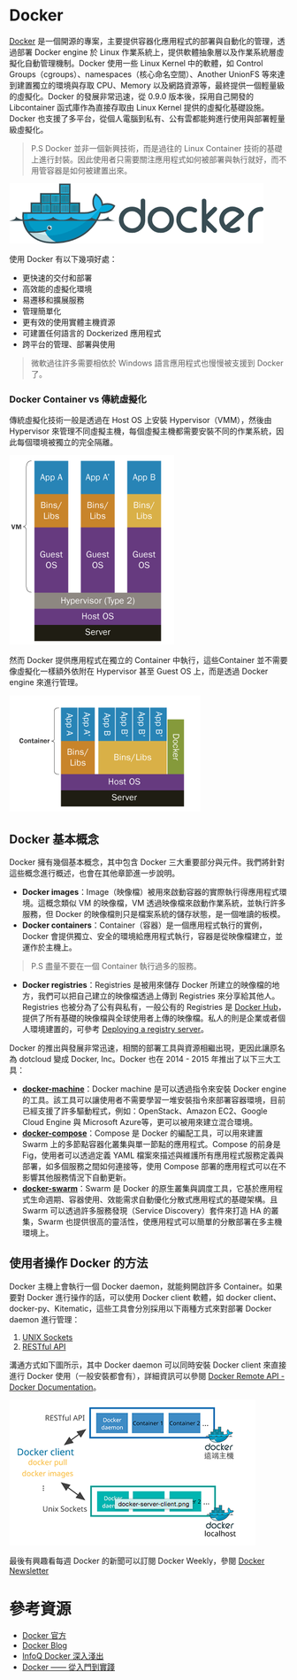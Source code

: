 # Docker
[Docker](http://www.docker.com/) 是一個開源的專案，主要提供容器化應用程式的部署與自動化的管理，透過部署 Docker engine 於 Linux 作業系統上，提供軟體抽象層以及作業系統層虛擬化自動管理機制。Docker 使用一些 Linux Kernel 中的軟體，如 Control Groups（cgroups）、namespaces（核心命名空間）、Another UnionFS 等來達到建置獨立的環境與存取 CPU、Memory 以及網路資源等，最終提供一個輕量級的虛擬化。Docker 的發展非常迅速，從 0.9.0 版本後，採用自己開發的 Libcontainer 函式庫作為直接存取由 Linux Kernel 提供的虛擬化基礎設施。Docker 也支援了多平台，從個人電腦到私有、公有雲都能夠進行使用與部署輕量級虛擬化。
> P.S Docker 並非一個新興技術，而是過往的 Linux Container 技術的基礎上進行封裝。因此使用者只需要關注應用程式如何被部署與執行就好，而不用管容器是如何被建置出來。

![Docker](images/docker-logo.png)

使用 Docker 有以下幾項好處：
* 更快速的交付和部署
* 高效能的虛擬化環境
* 易遷移和擴展服務
* 管理簡單化
* 更有效的使用實體主機資源
* 可建置任何語言的 Dockerized 應用程式
* 跨平台的管理、部署與使用
> 微軟過往許多需要相依於 Windows 語言應用程式也慢慢被支援到 Docker 了。

### Docker Container vs 傳統虛擬化
傳統虛擬化技術一般是透過在 Host OS 上安裝 Hypervisor（VMM），然後由 Hypervisor 來管理不同虛擬主機，每個虛擬主機都需要安裝不同的作業系統，因此每個環境被獨立的完全隔離。

![虛擬化](images/vmm-layer.png)

然而 Docker 提供應用程式在獨立的 Container 中執行，這些Container 並不需要像虛擬化一樣額外依附在 Hypervisor 甚至 Guest OS 上，而是透過 Docker engine 來進行管理。

![Docker Container](images/container-layer.png)

## Docker 基本概念
Docker 擁有幾個基本概念，其中包含 Docker 三大重要部分與元件。我們將針對這些概念進行概述，也會在其他章節進一步說明。
* **Docker images**：Image（映像檔）被用來啟動容器的實際執行得應用程式環境。這概念類似 VM 的映像檔，VM 透過映像檔來啟動作業系統，並執行許多服務，但 Docker 的映像檔則只是檔案系統的儲存狀態，是一個唯讀的板模。
* **Docker containers**：Container（容器）是一個應用程式執行的實例，Docker 會提供獨立、安全的環境給應用程式執行，容器是從映像檔建立，並運作於主機上。
> P.S 盡量不要在一個 Container 執行過多的服務。

* **Docker registries**：Registries 是被用來儲存 Docker 所建立的映像檔的地方，我們可以把自己建立的映像檔透過上傳到 Registries 來分享給其他人。Registries 也被分為了公有與私有，一般公有的 Registries 是 [Docker Hub](https://hub.docker.com/)，提供了所有基礎的映像檔與全球使用者上傳的映像檔。私人的則是企業或者個人環境建置的，可參考 [Deploying a registry server](https://docs.docker.com/registry/deploying/)。

Docker 的推出與發展非常迅速，相關的部署工具與資源相繼出現，更因此讓原名為 dotcloud 變成 Docker, Inc。Docker 也在 2014 - 2015 年推出了以下三大工具：
* **[docker-machine](https://docs.docker.com/machine/overview/)**：Docker machine 是可以透過指令來安裝 Docker engine 的工具。該工具可以讓使用者不需要學習一堆安裝指令來部署容器環境，目前已經支援了許多驅動程式，例如：OpenStack、Amazon EC2、Google Cloud Engine 與 Microsoft Azure等，更可以被用來建立混合環境。
* **[docker-compose](https://docs.docker.com/compose/overview/)**：Compose 是 Docker 的編配工具，可以用來建置 Swarm 上的多節點容器化叢集與單一節點的應用程式。Compose 的前身是 Fig，使用者可以透過定義 YAML 檔案來描述與維護所有應用程式服務定義與部署，如多個服務之間如何連接等，使用 Compose 部署的應用程式可以在不影響其他服務情況下自動更新。
* **[docker-swarm](https://docs.docker.com/swarm/overview/)**：Swarm 是 Docker 的原生叢集與調度工具，它基於應用程式生命週期、容器使用、效能需求自動優化分散式應用程式的基礎架構。且 Swarm 可以透過許多服務發現（Service Discovery）套件來打造 HA 的叢集，Swarm 也提供很高的靈活性，使應用程式可以簡單的分散部署在多主機環境上。

## 使用者操作 Docker 的方法
Docker 主機上會執行一個 Docker daemon，就能夠開啟許多 Container。如果要對 Docker 進行操作的話，可以使用 Docker client 軟體，如 docker client、docker-py、Kitematic，這些工具會分別採用以下兩種方式來對部署 Docker daemon 進行管理：

1. [UNIX Sockets](http://en.wikipedia.org/wiki/Unix_domain_socket)
2. [RESTful API](http://en.wikipedia.org/wiki/Representational_state_transfer)

溝通方式如下圖所示，其中 Docker daemon 可以同時安裝 Docker client 來直接進行 Docker 使用（一般安裝都會有），詳細資訊可以參閱 [Docker Remote API - Docker Documentation](https://docs.docker.com/reference/api/docker_remote_api/)。

![溝通方式](images/communication.png)

最後有興趣看每週 Docker 的新聞可以訂閱 Docker Weekly，參閱   [Docker Newsletter](https://www.docker.com/newsletter-subscription)

# 參考資源
* [Docker 官方](https://www.docker.com/)
* [Docker Blog](https://blog.docker.com/2016/03/swarmweek-swarm-maintainers/?mkt_tok=3RkMMJWWfF9wsRonuqTMZKXonjHpfsX54uQqUKO1lMI%2F0ER3fOvrPUfGjI4DS8piI%2BSLDwEYGJlv6SgFQ7LMMaZq1rgMXBk%3D)
* [InfoQ Docker 深入淺出](http://www.infoq.com/cn/dockerdeep/)
* [Docker —— 從入門到實踐](https://www.gitbook.com/book/philipzheng/docker_practice/details)

